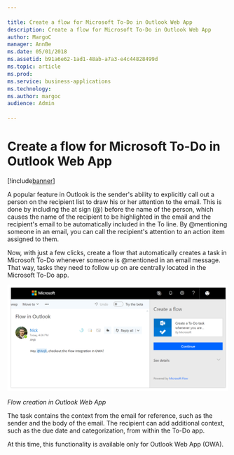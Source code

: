 ```yaml
---

title: Create a flow for Microsoft To-Do in Outlook Web App
description: Create a flow for Microsoft To-Do in Outlook Web App
author: MargoC
manager: AnnBe
ms.date: 05/01/2018
ms.assetid: b91a6e62-1ad1-48ab-a7a3-e4c44828499d
ms.topic: article
ms.prod: 
ms.service: business-applications
ms.technology: 
ms.author: margoc
audience: Admin

---
```

#  Create a flow for Microsoft To-Do in Outlook Web App




[!include[banner](../../includes/banner.md)]

A popular feature in Outlook is the sender's ability to explicitly call out a
person on the recipient list to draw his or her attention to the email. This is
done by including the at sign (\@) before the name of the person, which causes
the name of the recipient to be highlighted in the email and the recipient's
email to be automatically included in the To line. By \@mentioning someone in an
email, you can call the recipient's attention to an action item assigned to
them.

Now, with just a few clicks, create a flow that automatically creates a task in
Microsoft To-Do whenever someone is \@mentioned in an email message. That way,
tasks they need to follow up on are centrally located in the Microsoft To-Do
app.

![A screenshot of flow creation in the Outlook web app](media/create-flow-microsoft-to-do-outlook-web-app-1.png "A screenshot of flow creation in the Outlook web app")
<!-- Picture 28 -->


*Flow creation in Outlook Web App*

The task contains the context from the email for reference, such as the sender
and the body of the email. The recipient can add additional context, such as the
due date and categorization, from within the To-Do app.

At this time, this functionality is available only for Outlook Web App (OWA).
